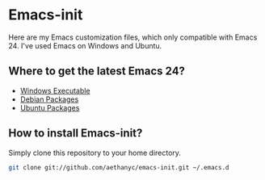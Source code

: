 # Emacs-init #
Here are my Emacs customization files, which only compatible with Emacs 24. I've used Emacs on Windows and Ubuntu.

## Where to get the latest Emacs 24? ##

* [Windows Executable][]
* [Debian Packages][]
* [Ubuntu Packages][]

## How to install Emacs-init? ##
Simply clone this repository to your home directory.

```bash
git clone git://github.com/aethanyc/emacs-init.git ~/.emacs.d
```

[Windows Executable]: http://alpha.gnu.org/gnu/emacs/windows/
[Debian Packages]: http://emacs.naquadah.org/
[Ubuntu Packages]: https://launchpad.net/~cassou/+archive/emacs
